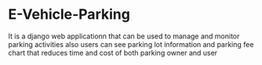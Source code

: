 # E-Vehicle-Parking
It is a django web applicationn that can be used to manage and monitor parking activities also users can see parking lot information and parking fee chart that reduces time and cost of both parking owner and user
